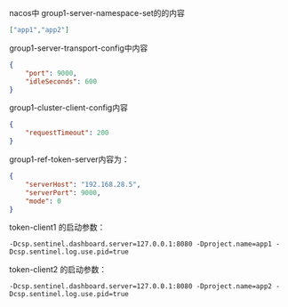 nacos中
group1-server-namespace-set的的内容
```json
["app1","app2"]
```
group1-server-transport-config中内容
```json
{
    "port": 9000,
    "idleSeconds": 600
}
```
group1-cluster-client-config内容
```json
{
    "requestTimeout": 200
}
```
group1-ref-token-server内容为：
```json
{
    "serverHost": "192.168.28.5",
    "serverPort": 9000,
    "mode": 0
}
```
token-client1 的启动参数：
```shell
-Dcsp.sentinel.dashboard.server=127.0.0.1:8080 -Dproject.name=app1 -Dcsp.sentinel.log.use.pid=true
```

token-client2 的启动参数：
```shell
-Dcsp.sentinel.dashboard.server=127.0.0.1:8080 -Dproject.name=app2 -Dcsp.sentinel.log.use.pid=true
```

